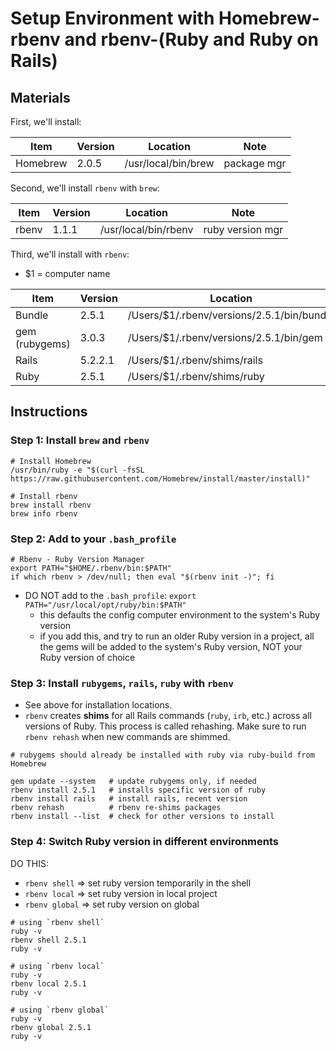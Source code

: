 # Setup Environment with Homebrew-rbenv and rbenv-(Ruby and Ruby on Rails)

## Materials
First, we'll install:

| Item     | Version | Location             | Note             |
| -------- | ------- | -------------------- | ---------------- |
| Homebrew | 2.0.5   | /usr/local/bin/brew  | package mgr      |

Second, we'll install `rbenv` with `brew`:

| Item     | Version | Location             | Note             |
| -------- | ------- | -------------------- | ---------------- |
| rbenv    | 1.1.1   | /usr/local/bin/rbenv | ruby version mgr |

Third, we'll install with `rbenv`:
* $1 = computer name

| Item           | Version | Location                                   |
| -------------- | ------- | -------------------------------------------|
| Bundle         | 2.5.1   | /Users/$1/.rbenv/versions/2.5.1/bin/bundle |
| gem (rubygems) | 3.0.3   | /Users/$1/.rbenv/versions/2.5.1/bin/gem    |
| Rails          | 5.2.2.1 | /Users/$1/.rbenv/shims/rails               |
| Ruby           | 2.5.1   | /Users/$1/.rbenv/shims/ruby                |

## Instructions
### Step 1: Install `brew` and `rbenv`

```
# Install Homebrew
/usr/bin/ruby -e "$(curl -fsSL https://raw.githubusercontent.com/Homebrew/install/master/install)"

# Install rbenv
brew install rbenv
brew info rbenv
```

### Step 2: Add to your `.bash_profile`

```
# Rbenv - Ruby Version Manager
export PATH="$HOME/.rbenv/bin:$PATH"
if which rbenv > /dev/null; then eval "$(rbenv init -)"; fi
```
* DO NOT add to the `.bash_profile`: `export PATH="/usr/local/opt/ruby/bin:$PATH"`
  * this defaults the config computer environment to the system's Ruby version
  * if you add this, and try to run an older Ruby version in a project, all the gems will be added to the system's Ruby version, NOT your Ruby version of choice

### Step 3: Install `rubygems`, `rails`, `ruby` with `rbenv`
* See above for installation locations.
* `rbenv` creates **shims** for all Rails commands (`ruby`, `irb`, etc.) across all versions of Ruby. This process is called rehashing. Make sure to run `rbenv rehash` when new commands are shimmed.

```
# rubygems should already be installed with ruby via ruby-build from Homebrew

gem update --system   # update rubygems only, if needed
rbenv install 2.5.1   # installs specific version of ruby
rbenv install rails   # install rails, recent version
rbenv rehash          # rbenv re-shims packages
rbenv install --list  # check for other versions to install
```

### Step 4: Switch Ruby version in different environments
DO THIS:
  * `rbenv shell` => set ruby version temporarily in the shell
  * `rbenv local` => set ruby version in local project
  * `rbenv global` => set ruby version on global

```
# using `rbenv shell`
ruby -v
rbenv shell 2.5.1
ruby -v

# using `rbenv local`
ruby -v
rbenv local 2.5.1
ruby -v

# using `rbenv global`
ruby -v
rbenv global 2.5.1
ruby -v
```
